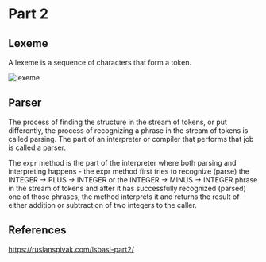 # Part 2

## Lexeme

A lexeme is a sequence of characters that form a token.

![lexeme](https://ruslanspivak.com/lsbasi-part2/lsbasi_part2_lexemes.png)

## Parser

The process of finding the structure in the stream of tokens, or put differently,
the process of recognizing a phrase in the stream of tokens is called parsing.
The part of an interpreter or compiler that performs that job is called a parser.

The `expr` method is the part of the interpreter where both parsing and interpreting
happens - the expr method first tries to recognize (parse) the INTEGER -> PLUS -> INTEGER
or the INTEGER -> MINUS -> INTEGER phrase in the stream of tokens and after it
has successfully recognized (parsed) one of those phrases, the method interprets
it and returns the result of either addition or subtraction of two integers to
the caller.

## References

https://ruslanspivak.com/lsbasi-part2/ 
